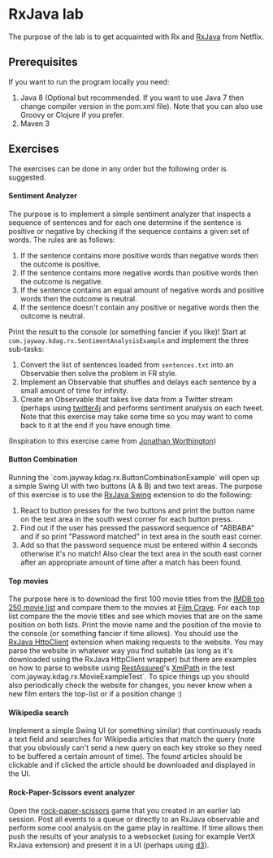 RxJava lab
===========

The purpose of the lab is to get acquainted with Rx and <a href="https://github.com/Netflix/RxJava">RxJava</a> from Netflix.

Prerequisites
-------------
If you want to run the program locally you need:

1. Java 8 (Optional but recommended. If you want to use Java 7 then change compiler version in the pom.xml file). Note that you can also use Groovy or Clojure if you prefer.
2. Maven 3

Exercises
-----------

The exercises can be done in any order but the following order is suggested.

<h4>Sentiment Analyzer</h4>
The purpose is to implement a simple sentiment analyzer that inspects a sequence of sentences and for each one determine if the sentence is positive
or negative by checking if the sequence contains a given set of words. The rules are as follows:

1. If the sentence contains more positive words than negative words then the outcome is positive.
2. If the sentence contains more negative words than positive words then the outcome is negative.
3. If the sentence contains an equal amount of negative words and positive words then the outcome is neutral.
4. If the sentence doesn't contain any positive or negative words then the outcome is neutral.

Print the result to the console (or something fancier if you like)! Start at `com.jayway.kdag.rx.SentimentAnalysisExample` and implement the three sub-tasks:

1. Convert the list of sentences loaded from `sentences.txt` into an Observable then solve the problem in FR style.
2. Implement an Observable that shuffles and delays each sentence by a small amount of time for infinity.
3. Create an Observable that takes live data from a Twitter stream (perhaps using <a href="http://twitter4j.org/">twitter4j</a> and performs sentiment analysis on each tweet. Note that this exercise may take some time so you may want to come back to it at the end if you have enough time.

(Inspiration to this exercise came from <a href="http://www.jnthn.net/">Jonathan Worthington</a>)

<h4>Button Combination</h4>
Running the `com.jayway.kdag.rx.ButtonCombinationExample` will open up a simple Swing UI with two buttons (A & B) and two text areas. The purpose of this exercise is to use the <a href="https://github.com/Netflix/RxJava/tree/master/rxjava-contrib/rxjava-swing">RxJava Swing</a> extension to do the following:

1. React to button presses for the two buttons and print the button name on the text area in the south west corner for each button press.
2. Find out if the user has pressed the password sequence of "ABBABA" and if so print "Password matched" in text area in the south east corner.
3. Add so that the password sequence must be entered within 4 seconds otherwise it's no match! Also clear the text area in the south east corner after an appropriate amount of time after a match has been found.

<h4>Top movies</h4>
The purpose here is to download the first 100 movie titles from the <a href="http://www.imdb.com/chart/top">IMDB top 250 movie list</a> and compare them to the movies at
<a href="http://www.filmcrave.com/list_top_movie_100.php">Film Crave</a>. For each top list compare the the movie titles and see which movies that are on the same
position on both lists. Print the movie name and the position of the movie to the console (or something fancier if time allows). You should use the
<a href="https://github.com/Netflix/RxJava/tree/master/rxjava-contrib/rxjava-apache-http">RxJava HttpClient</a> extension when making requests to the website. You may
parse the website in whatever way you find suitable (as long as it's downloaded using the RxJava HttpClient wrapper) but there are examples on how to parse to website
using <a href="https://code.google.com/p/rest-assured/">RestAssured</a>'s <a href="http://rest-assured.googlecode.com/svn/tags/2.3.0/apidocs/com/jayway/restassured/path/xml/XmlPath.html">XmlPath</a>
in the test `com.jayway.kdag.rx.MovieExampleTest`. To spice things up you should also periodically check the website for changes, you never know when a new film enters the top-list
or if a position change :)

<h4>Wikipedia search</h4>
Implement a simple Swing UI (or something similar) that continuously reads a text field and searches for Wikipedia articles that match the query (note that you obviously can't send a new query on each
key stroke so they need to be buffered a certain amount of time). The found articles should be clickable and if clicked the article should be downloaded and displayed in the UI.

<h4>Rock-Paper-Scissors event analyzer</h4>
Open the <a href="https://github.com/jankronquist/rock-paper-scissors-in-java">rock-paper-scissors</a> game that you created in an earlier lab session. Post all events to a queue or directly to an RxJava observable and perform some cool analysis on the game play in realtime.
If time allows then push the results of your analysis to a websocket (using for example VertX RxJava extension) and present it in a UI (perhaps using <a href="http://d3js.org/">d3</a>).